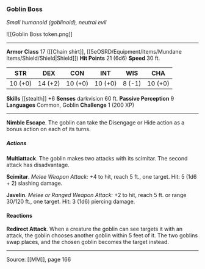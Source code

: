 ### Goblin Boss
_Small humanoid (goblinoid), neutral evil_

![[Goblin Boss token.png]]

---

**Armor Class** 17 ([[Chain shirt]], [[5eOSRD/Equipment/Items/Mundane Items/Shield/Shield|Shield]])
**Hit Points** 21 (6d6)
**Speed** 30 ft.

| STR     | DEX     | CON     | INT     | WIS     | CHA     |
|---------|---------|---------|---------|---------|---------|
| 10 (+0) | 14 (+2) | 10 (+0) | 10 (+0) | 8 (-1) | 10 (+0) |

**Skills** [[stealth]] +6
**Senses** darkvision 60 ft.
**Passive Perception** 9
**Languages** Common, Goblin
**Challenge** 1 (200 XP)

---

**Nimble Escape**. The goblin can take the Disengage or Hide action as a bonus action on each of its turns.

##### Actions
**Multiattack**. The goblin makes two attacks with its scimitar. The second attack has disadvantage.

**Scimitar**. _Melee Weapon Attack:_ +4 to hit, reach 5 ft., one target. Hit: 5 (1d6 + 2) slashing damage.

**Javelin**. _Melee or Ranged Weapon Attack:_ +2 to hit, reach 5 ft. or range 30/120 ft., one target. Hit: 3 (1d6) piercing damage.

#### Reactions
**Redirect Attack**. When a creature the goblin can see targets it with an attack, the goblin chooses another goblin within 5 feet of it. The two goblins swap places, and the chosen goblin becomes the target instead.


---

Source: [[MM]], page 166